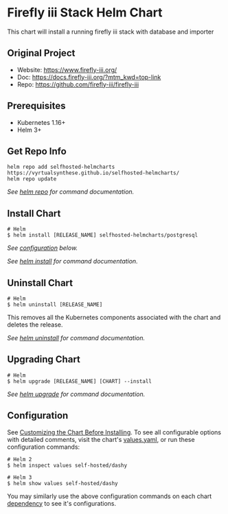 # Firefly iii Stack Helm Chart

This chart will install a running firefly iii stack with database and importer

## Original Project

+ Website: https://www.firefly-iii.org/
+ Doc: https://docs.firefly-iii.org/?mtm_kwd=top-link
+ Repo: https://github.com/firefly-iii/firefly-iii

## Prerequisites

- Kubernetes 1.16+
- Helm 3+

## Get Repo Info

```console
helm repo add selfhosted-helmcharts https://vyrtualsynthese.github.io/selfhosted-helmcharts/
helm repo update
```

_See [helm repo](https://helm.sh/docs/helm/helm_repo/) for command documentation._

## Install Chart

```console
# Helm
$ helm install [RELEASE_NAME] selfhosted-helmcharts/postgresql
```

_See [configuration](#configuration) below._

_See [helm install](https://helm.sh/docs/helm/helm_install/) for command documentation._

## Uninstall Chart

```console
# Helm
$ helm uninstall [RELEASE_NAME]
```

This removes all the Kubernetes components associated with the chart and deletes the release.

_See [helm uninstall](https://helm.sh/docs/helm/helm_uninstall/) for command documentation._

## Upgrading Chart

```console
# Helm
$ helm upgrade [RELEASE_NAME] [CHART] --install
```

_See [helm upgrade](https://helm.sh/docs/helm/helm_upgrade/) for command documentation._

## Configuration

See [Customizing the Chart Before Installing](https://helm.sh/docs/intro/using_helm/#customizing-the-chart-before-installing). To see all configurable options with detailed comments, visit the chart's [values.yaml](values.yaml), or run these configuration commands:

```console
# Helm 2
$ helm inspect values self-hosted/dashy

# Helm 3
$ helm show values self-hosted/dashy
```

You may similarly use the above configuration commands on each chart [dependency](#dependencies) to see it's configurations.
